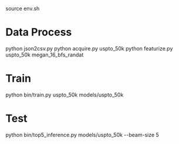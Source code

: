 source env.sh

# Data Process
python json2csv.py
python acquire.py uspto_50k
python featurize.py uspto_50k megan_16_bfs_randat

# Train
python bin/train.py uspto_50k models/uspto_50k

# Test
python bin/top5_inference.py models/uspto_50k --beam-size 5